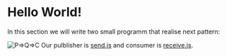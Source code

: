 # Hello World!

In this section we will write two small programm that realise next pattern:

![P=>Q=>C](https://www.rabbitmq.com/img/tutorials/python-one.png)
Our pulblisher is [send.js](./send.js) and consumer is [receive.js](./receive.js).
